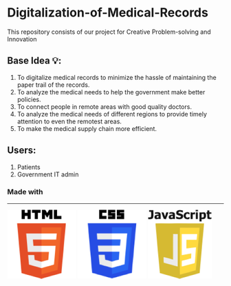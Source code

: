 # Digitalization-of-Medical-Records
This repository consists of our project for Creative Problem-solving and Innovation

## Base Idea 💡:
1. To digitalize medical records to minimize the hassle of maintaining the paper trail of the records.
2. To analyze the medical needs to help the government make better policies.
3. To connect people in remote areas with good quality doctors.
4. To analyze the medical needs of different regions to provide timely attention to even the remotest areas.
5. To make the medical supply chain more efficient.

## Users:
1. Patients
2. Government IT admin

### Made with
---

![HTML](Images/HTML5.png)
![CSS](Images/CSS.png)
![JS](Images/JavaScript.png)

<br>
